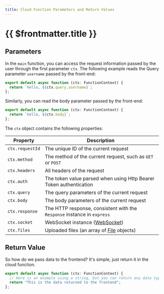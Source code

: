 ```yaml
---
title: Cloud Function Parameters and Return Values
---
```


# {{ $frontmatter.title }}

## Parameters

In the `main` function, you can access the request information passed by the user through the first parameter `ctx`.
The following example reads the Query parameter `username` passed by the front-end:

```js
export default async function (ctx: FunctionContext) {
  return `hello, ${ctx.query.username}`;
};
```

Similarly, you can read the body parameter passed by the front-end:

```js
export default async function (ctx: FunctionContext) {
  return `hello, ${ctx.body}`;
};
```

The `ctx` object contains the following properties:

| Property        | Description                                                               |
| --------------- | ------------------------------------------------------------------------- |
| `ctx.requestId` | The unique ID of the current request                                      |
| `ctx.method`    | The method of the current request, such as `GET` or `POST`                |
| `ctx.headers`   | All headers of the request                                                |
| `ctx.auth`      | The token value parsed when using Http Bearer Token authentication         |
| `ctx.query`     | The query parameters of the current request                               |
| `ctx.body`      | The body parameters of the current request                                |
| `ctx.response`  | The HTTP response, consistent with the `Response` instance in `express`    |
| `ctx.socket`    | WebSocket instance ([WebSocket](https://developer.mozilla.org/en-US/docs/Web/API/WebSocket)) |
| `ctx.files`     | Uploaded files (an array of [File](https://developer.mozilla.org/en-US/docs/Web/API/File) objects) |

## Return Value

So how do we pass data to the frontend? It's simple, just return it in the cloud function.

```js
export default async function (ctx: FunctionContext) {
  // Here is an example using a string, but you can return any data type.
  return "This is the data returned to the frontend";
};
```